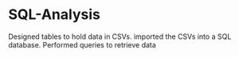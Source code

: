 # SQL-Analysis
Designed tables to hold data in CSVs. imported  the CSVs into a SQL database. Performed queries to retrieve data
